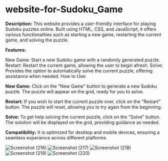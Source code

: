 # website-for-Sudoku_Game

**Description:**
This website provides a user-friendly interface for playing Sudoku puzzles online. Built using HTML, CSS, and JavaScript, it offers various functionalities such as starting a new game, restarting the current game, and solving the puzzle.

**Features:**

New Game: Start a new Sudoku game with a randomly generated puzzle.
Restart: Restart the current game, allowing the user to begin afresh.
Solve: Provides the option to automatically solve the current puzzle, offering assistance when needed.
How to Use:

**New Game:**
Click on the "New Game" button to generate a new Sudoku puzzle.
The puzzle will appear on the grid, ready for you to solve.

**Restart:**
If you wish to start the current puzzle over, click on the "Restart" button.
The puzzle will reset, allowing you to try again from the beginning.

**Solve:**
To get help solving the current puzzle, click on the "Solve" button.
The solution will be displayed on the grid, providing guidance as needed.


**Compatibility:**
 It is optimized for desktop and mobile devices, ensuring a seamless experience across different platforms.
 
![Screenshot (216)](https://github.com/dineshkr01/website-for-Sudoku-Game/assets/168981625/a16c2422-3afd-420d-b1d9-6910c3363424)
![Screenshot (217)](https://github.com/dineshkr01/website-for-Sudoku-Game/assets/168981625/211d1a5c-e8e9-4676-9454-13cd6dbb1762)
![Screenshot (218)](https://github.com/dineshkr01/website-for-Sudoku-Game/assets/168981625/ab8bc5b0-7f73-4b8f-917c-94082a0bd427)
![Screenshot (219)](https://github.com/dineshkr01/website-for-Sudoku-Game/assets/168981625/54902c3b-12f6-4a06-ba94-d7b2438c82f2)
![Screenshot (220)](https://github.com/dineshkr01/website-for-Sudoku-Game/assets/168981625/96ed795d-c6fb-461d-a727-1b5da287827e)
